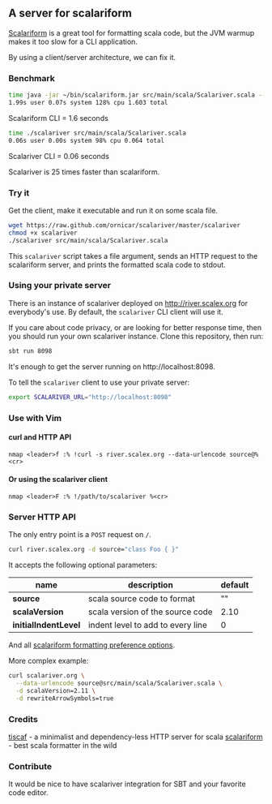 ## A server for scalariform

[Scalariform](https://github.com/mdr/scalariform) is a great tool for formatting scala code,
but the JVM warmup makes it too slow for a CLI application.

By using a client/server architecture, we can fix it.

### Benchmark

```sh
time java -jar ~/bin/scalariform.jar src/main/scala/Scalariver.scala --stdout  
1.99s user 0.07s system 128% cpu 1.603 total
```
Scalariform CLI = 1.6 seconds

```sh
time ./scalariver src/main/scala/Scalariver.scala
0.06s user 0.00s system 98% cpu 0.064 total
```
Scalariver CLI = 0.06 seconds

Scalariver is 25 times faster than scalariform.

### Try it

Get the client, make it executable and run it on some scala file.
```sh
wget https://raw.github.com/ornicar/scalariver/master/scalariver
chmod +x scalariver
./scalariver src/main/scala/Scalariver.scala
```

This `scalariver` script takes a file argument,
sends an HTTP request to the scalariform server,
and prints the formatted scala code to stdout.

### Using your private server

There is an instance of scalariver deployed on http://river.scalex.org for everybody's use.
By default, the `scalariver` CLI client will use it. 

If you care about code privacy, or are looking for better response time,
then you should run your own scalariver instance.
Clone this repository, then run:

```sh
sbt run 8098
```

It's enough to get the server running on http://localhost:8098.

To tell the `scalariver` client to use your private server:

```sh
export SCALARIVER_URL="http://localhost:8098"
```

### Use with Vim

#### curl and HTTP API

```vim
nmap <leader>f :% !curl -s river.scalex.org --data-urlencode source@%<cr>
```

#### **Or** using the scalariver client

```vim
nmap <leader>F :% !/path/to/scalariver %<cr>
```

### Server HTTP API

The only entry point is a `POST` request on `/`.

```sh
curl river.scalex.org -d source="class Foo { }"
```

It accepts the following optional parameters:

name | description | default
--- | --- | ---
**source** | scala source code to format | ""
**scalaVersion** | scala version of the source code | 2.10
**initialIndentLevel** | indent level to add to every line | 0

And all [scalariform formatting preference options](https://github.com/mdr/scalariform#preferences).

More complex example:

```sh
curl scalariver.org \
  --data-urlencode source@src/main/scala/Scalariver.scala \
  -d scalaVersion=2.11 \
  -d rewriteArrowSymbols=true
```

### Credits

[tiscaf](https://github.com/gnieh/tiscaf) - a minimalist and dependency-less HTTP server for scala
[scalariform](https://github.com/mdr/scalariform) - best scala formatter in the wild

### Contribute

It would be nice to have scalariver integration for SBT and your favorite code editor.
